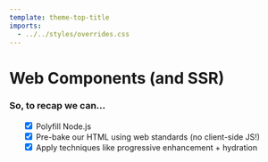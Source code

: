 ```yaml
---
template: theme-top-title
imports:
  - ../../styles/overrides.css
---
```


<style>
  ul {
    list-style-type: none;
  }
</style>

# Web Components (and SSR)

### So, to recap we can...
- <input type="checkbox" checked> Polyfill Node.js
- <input type="checkbox" checked> Pre-bake our HTML using web standards (no client-side JS!)
- <input type="checkbox" checked> Apply techniques like progressive enhancement + hydration